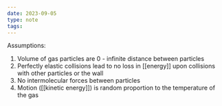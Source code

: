 ```yaml
---
date: 2023-09-05
type: note
tags: 
---
```


Assumptions:
1. Volume of gas particles are 0 - infinite distance between particles
2. Perfectly elastic collisions lead to no loss in [[energy]] upon collisions with other particles or the wall
3. No intermolecular forces between particles
4. Motion ([[kinetic energy]]) is random proportion to the temperature of the gas